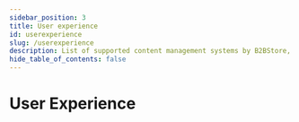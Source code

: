 ```yaml
---
sidebar_position: 3
title: User experience
id: userexperience
slug: /userexperience
description: List of supported content management systems by B2BStore, the headless store front for B2B
hide_table_of_contents: false
---
```


# User Experience
